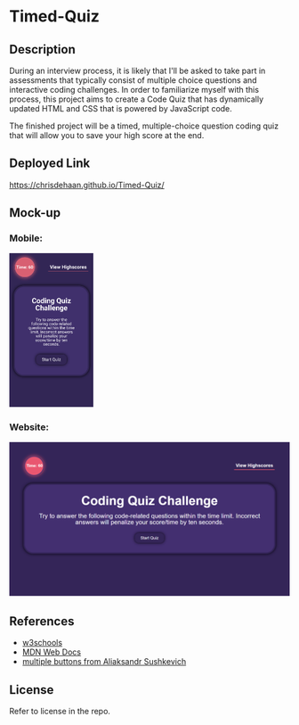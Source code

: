 # Timed-Quiz

## Description

During an interview process, it is likely that I'll be asked to take part in assessments that typically consist of multiple choice questions and interactive coding challenges. In order to familiarize myself with this process, this project aims to create a Code Quiz that has dynamically updated HTML and CSS that is powered by JavaScript code.

The finished project will be a timed, multiple-choice question coding quiz that will allow you to save your high score at the end.

## Deployed Link

https://chrisdehaan.github.io/Timed-Quiz/

## Mock-up

### Mobile:

<img src="./assets/img/Challenge4mobilemockup.png" alt="mobile mockup" width="30%" height="30%">

### Website:

![website-mockup](./assets/img/challenge4websitemockup.png)

## References

- <a href="https://www.w3schools.com/">w3schools</a>
- <a href="https://developer.mozilla.org/en-US/">MDN Web Docs</a>
- <a href="https://stackoverflow.com/questions/49680484/how-to-add-one-event-listener-for-all-buttons">multiple buttons from Aliaksandr Sushkevich</a>

## License

Refer to license in the repo.

